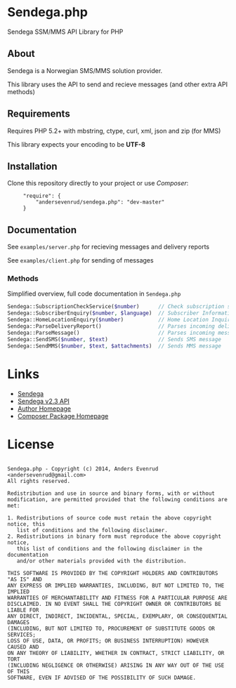 # Sendega.php

Sendega SSM/MMS API Library for PHP

## About

Sendega is a Norwegian SMS/MMS solution provider.

This library uses the API to send and recieve messages (and other extra API methods)

## Requirements

Requires PHP 5.2+ with mbstring, ctype, curl, xml, json and zip (for MMS)

This library expects your encoding to be **UTF-8**


## Installation

Clone this repository directly to your project or use *Composer*:

```
     "require": {
         "andersevenrud/sendega.php": "dev-master"
     }
```

## Documentation

See `examples/server.php` for recieving messages and delivery reports

See `examples/client.php` for sending of messages

### Methods

Simplified overview, full code documentation in `Sendega.php`

```php
Sendega::SubscriptionCheckService($number)      // Check subscription service
Sendega::SubscriberEnquiry($number, $language)  // Subscriber Information Inquiry (Recipient Network Information)
Sendega::HomeLocationEnquiry($number)           // Home Location Inquiry (Recipient Location Information)
Sendega::ParseDeliveryReport()                  // Parses incoming delivery report
Sendega::ParseMessage()                         // Parses incoming message (SMS/MMS)
Sendega::SendSMS($number, $text)                // Sends SMS message
Sendega::SendMMS($number, $text, $attachments)  // Sends MMS message
```

# Links

* [Sendega](http://www.sendega.no/)
* [Sendega v2.3 API](http://controlpanel.sendega.com/Content/Sendega%20-%20API%20documentation%20v2.3.pdf)
* [Author Homepage](http://andersevenrud.github.io/)
* [Composer Package Homepage](https://packagist.org/packages/andersevenrud/sendega.php)

# License

```

Sendega.php - Copyright (c) 2014, Anders Evenrud <andersevenrud@gmail.com>
All rights reserved.

Redistribution and use in source and binary forms, with or without
modification, are permitted provided that the following conditions are met: 

1. Redistributions of source code must retain the above copyright notice, this
   list of conditions and the following disclaimer. 
2. Redistributions in binary form must reproduce the above copyright notice,
   this list of conditions and the following disclaimer in the documentation
   and/or other materials provided with the distribution. 

THIS SOFTWARE IS PROVIDED BY THE COPYRIGHT HOLDERS AND CONTRIBUTORS "AS IS" AND
ANY EXPRESS OR IMPLIED WARRANTIES, INCLUDING, BUT NOT LIMITED TO, THE IMPLIED
WARRANTIES OF MERCHANTABILITY AND FITNESS FOR A PARTICULAR PURPOSE ARE
DISCLAIMED. IN NO EVENT SHALL THE COPYRIGHT OWNER OR CONTRIBUTORS BE LIABLE FOR
ANY DIRECT, INDIRECT, INCIDENTAL, SPECIAL, EXEMPLARY, OR CONSEQUENTIAL DAMAGES
(INCLUDING, BUT NOT LIMITED TO, PROCUREMENT OF SUBSTITUTE GOODS OR SERVICES;
LOSS OF USE, DATA, OR PROFITS; OR BUSINESS INTERRUPTION) HOWEVER CAUSED AND
ON ANY THEORY OF LIABILITY, WHETHER IN CONTRACT, STRICT LIABILITY, OR TORT
(INCLUDING NEGLIGENCE OR OTHERWISE) ARISING IN ANY WAY OUT OF THE USE OF THIS
SOFTWARE, EVEN IF ADVISED OF THE POSSIBILITY OF SUCH DAMAGE.

```
